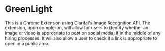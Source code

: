 # GreenLight

This is a Chrome Extension using Clarifai's Image Recognition API. The extension, upon completion, will allow for users to identify whether an image or video is appropriate to post on social media, if in the middle of any hiring processes. It will also allow a user to check if a link is appropriate to open in a public area.
